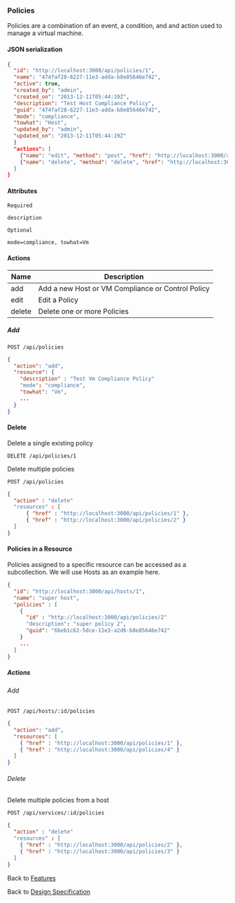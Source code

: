 
### Policies

Policies are a combination of an event, a condition, and and action used to manage a virtual machine.

#### JSON serialization

```json
{
  "id": "http://localhost:3000/api/policies/1",
  "name": "474faf28-6227-11e3-adda-b8e85646e742",
  "active": true,
  "created_by": "admin",
  "created_on": "2013-12-11T05:44:19Z",
  "description": "Test Host Compliance Policy",
  "guid": "474faf28-6227-11e3-adda-b8e85646e742",
  "mode": "compliance",
  "towhat": "Host",
  "updated_by": "admin",
  "updated_on": "2013-12-11T05:44:19Z"
  }
  "actions": [
    {"name": "edit", "method": "post", "href": "http://localhost:3000/api/policies/1"},
    {"name": "delete", "method": "delete", "href": "http://localhost:3000/api/policies/1"}
  ]
}
```

#### Attributes

`Required`

```
description
```

`Optional`

```
mode=compliance, towhat=Vm
```

#### Actions

| Name | Description |
|------|-------------|
| add | Add a new Host or VM Compliance or Control Policy |
| edit | Edit a Policy |
| delete | Delete one or more Policies |

##### Add

`POST /api/policies`

```json
{
  "action": "add",
  "resource": {
    "description" : "Test Vm Compliance Policy"
    "mode": "compliance",
    "towhat": "Vm",
    ...
  }
}
```

#### Delete

Delete a single existing policy

`DELETE /api/policies/1`

Delete multiple policies

`POST /api/policies`

```json
{
  "action" : "delete"
  "resources" : [
      { "href" : "http://localhost:3000/api/policies/1" },
      { "href" : "http://localhost:3000/api/policies/2" }
  ]
}
```

#### Policies in a Resource

Policies assigned to a specific resource can be accessed as a subcollection. We will use Hosts
as an example here.

```json
{
  "id": "http://localhost:3000/api/hosts/1",
  "name": "super host",
  "policies" : [ 
    {
      "id" : "http://localhost:3000/api/policies/2" 
      "description": "super policy 2",
      "guid": "6beb1c62-5dce-11e3-a2d6-b8e85646e742"
    }
    ...
  ]
}
```

##### Actions

###### Add

`POST /api/hosts/:id/policies`

```json
{
  "action": "add",
  "resources": [
    { "href" : "http://localhost:3000/api/policies/1" },
    { "href" : "http://localhost:3000/api/policies/4" }
  ]
}
```

###### Delete

Delete multiple policies from a host

`POST /api/services/:id/policies`

```json
{
  "action" : "delete"
  "resources" : [
    { "href" : "http://localhost:3000/api/policies/2" },
    { "href" : "http://localhost:3000/api/policies/3" }
  ]
}
```


Back to [Features](./features.md)

Back to [Design Specification](../design.md)

